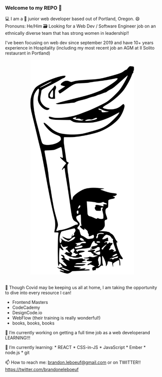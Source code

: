 ### Welcome to my REPO 👋

💻 I am a 🧛 junior web developer based out of Portland, Oregon.
😄 Pronouns: He/Him
🗃 Looking for a Web Dev / Software Engineer job on an ethnically diverse team
that has strong women in leadership!!

I've been focusing on web dev since september 2019 and have 10+ years experience 
in Hospitality (including my most recent job an AGM at Il Solito restaurant in Portland)



<div align="center">
  <img  width="340" height="700" src="https://raw.githubusercontent.com/brandonleboeuf/brandonleboeuf/master/puppet.svg" alt="Drawing of a puppet">
</div>


## 
👊 Though Covid may be keeping us all at home, I am taking
the opportunity to dive into every resource I can!

  * Frontend Masters
  * CodeCademy
  * DesignCode.io
  * WebFlow (their training is really wonderful!)
  * books, books, books


🔭 I’m currently working on getting a full time job as a web developerand LEARNING!!!


🌱 I’m currently learning: 
    * REACT
    * CSS-in-JS
    * JavaScript
    * Ember
    * node.js
    * git


📫 How to reach me: brandon.leboeuf@gmail.com or on TWITTER!! https://twitter.com/brandoneleboeuf


